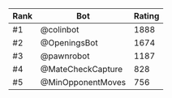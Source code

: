 Rank|Bot|Rating
---|---|---
#1|@colinbot|1888
#2|@OpeningsBot|1674
#3|@pawnrobot|1187
#4|@MateCheckCapture|828
#5|@MinOpponentMoves|756
